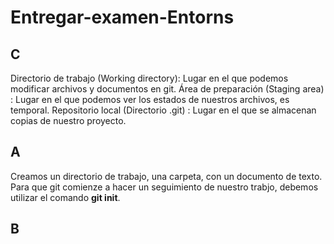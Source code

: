 # Entregar-examen-Entorns
## C
Directorio de trabajo (Working directory): Lugar en el que podemos modificar archivos y documentos en git. 
Área de preparación (Staging area) : Lugar en el que podemos ver los estados de nuestros archivos, es temporal.
Repositorio local (Directorio .git) : Lugar en el que se almacenan copias de nuestro proyecto.
## A
Creamos un directorio de trabajo, una carpeta, con un documento de texto. Para que git comienze a hacer un seguimiento de nuestro trabjo, debemos utilizar el comando **git init**. 
## B
